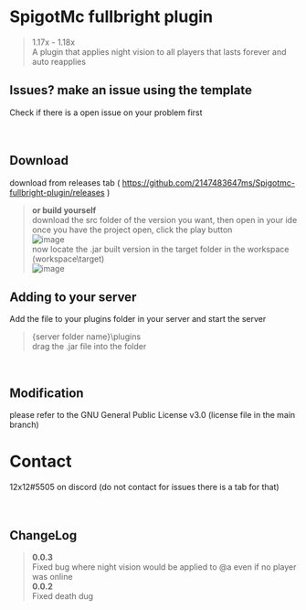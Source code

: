 # SpigotMc fullbright plugin
> 1.17x - 1.18x <br>
A plugin that applies night vision to all players that lasts forever and auto reapplies<br>

## Issues? make an issue using the template<br>
Check if there is a open issue on your problem first<br>
<br>
<br>

## Download <br>
download from releases tab ( https://github.com/2147483647ms/Spigotmc-fullbright-plugin/releases ) <br>
> __or build yourself__ <br>
> download the src folder of the version you want, then open in your ide<br>
> once you have the project open, click the play button<br>
![image](https://user-images.githubusercontent.com/77409841/146654511-bcdad5a7-3b3a-4739-9a43-91623f7c2ad2.png) <br> 
> now locate the .jar built version in the target folder in the workspace (workspace\target) <br>
![image](https://user-images.githubusercontent.com/77409841/146654563-c0f9e013-3cbd-461b-aa39-6d35b48a6bda.png) <br>
## Adding to your server <br>
Add the file to your plugins folder in your server and start the server <br>
> {server folder name}\plugins <br> 
> drag the .jar file into the folder <br>
<br>

## Modification
please refer to the GNU General Public License v3.0 (license file in the main branch)
<br>
# Contact<br> 
12x12#5505 on discord (do not contact for issues there is a tab for that)<br>
<br>
<br>

## ChangeLog <br>
>__0.0.3__ <br>
> Fixed bug where night vision would be applied to @a even if no player was online <br>
> __0.0.2__ <br>
> Fixed death dug <br>

